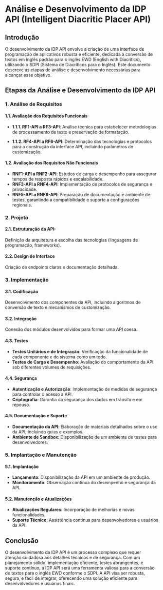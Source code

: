 # Análise e Desenvolvimento da IDP API (Intelligent Diacritic Placer API)

## Introdução

O desenvolvimento da IDP API envolve a criação de uma interface de programação de aplicativos robusta e eficiente, dedicada à conversão de textos em inglês padrão para o inglês EWD (English with Diacritics), utilizando o SDPI (Sistema de Diacríticos para o Inglês). Este documento descreve as etapas de análise e desenvolvimento necessárias para alcançar esse objetivo.

## Etapas da Análise e Desenvolvimento da IDP API

### 1. Análise de Requisitos

#### 1.1. Avaliação dos Requisitos Funcionais

- **1.1.1. RF1-API a RF3-API**: Análise técnica para estabelecer metodologias de processamento de texto e preservação de formatação.

- **1.1.2. RF4-API a RF6-API**: Determinação das tecnologias e protocolos para a construção da interface API, incluindo parâmetros de customização.

#### 1.2. Avaliação dos Requisitos Não Funcionais

- **RNF1-API a RNF2-API**: Estudos de carga e desempenho para assegurar tempos de resposta rápidos e escalabilidade.
- **RNF3-API a RNF4-API**: Implementação de protocolos de segurança e privacidade.
- **RNF5-API a RNF8-API**: Preparação de documentação e ambiente de testes, garantindo a compatibilidade e suporte a configurações regionais.

### 2. Projeto

#### 2.1. Estruturação da API:

Definição da arquitetura e escolha das tecnologias (linguagens de programação, frameworks).

#### 2.2. Design de Interface

Criação de endpoints claros e documentação detalhada.

### 3. Implementação

#### 3.1. Codificação

Desenvolvimento dos componentes da API, incluindo algoritmos de conversão de texto e mecanismos de customização.

#### 3.2. Integração

Conexão dos módulos desenvolvidos para formar uma API coesa.

#### 4.3. Testes

- **Testes Unitários e de Integração**: Verificação da funcionalidade de cada componente e do sistema como um todo.
- **Testes de Carga e Desempenho**: Avaliação do comportamento da API sob diferentes volumes de requisições.

#### 4.4. Segurança

- **Autenticação e Autorização**: Implementação de medidas de segurança para controlar o acesso à API.
- **Criptografia**: Garantia da segurança dos dados em trânsito e em repouso.

#### 4.5. Documentação e Suporte

- **Documentação da API**: Elaboração de materiais detalhados sobre o uso da API, incluindo guias e exemplos.
- **Ambiente de Sandbox**: Disponibilização de um ambiente de testes para desenvolvedores.

### 5. Implantação e Manutenção

#### 5.1. Implantação

- **Lançamento**: Disponibilização da API em um ambiente de produção.
- **Monitoramento**: Observação contínua do desempenho e segurança da API.

#### 5.2. Manutenção e Atualizações

- **Atualizações Regulares**: Incorporação de melhorias e novas funcionalidades.
- **Suporte Técnico**: Assistência contínua para desenvolvedores e usuários da API.

## Conclusão

O desenvolvimento da IDP API é um processo complexo que requer atenção cuidadosa aos detalhes técnicos e de segurança. Com um planejamento sólido, implementação eficiente, testes abrangentes, e suporte contínuo, a IDP API será uma ferramenta valiosa para a conversão de textos para o inglês EWD conforme o SDPI. A API visa ser robusta, segura, e fácil de integrar, oferecendo uma solução eficiente para desenvolvedores e usuários finais.
